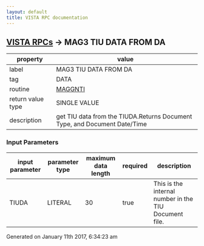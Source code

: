 ```yaml
---
layout: default
title: VISTA RPC documentation
---
```




## [VISTA RPCs](TableOfContent.md) &#8594; MAG3 TIU DATA FROM DA 

 property | value 
--- | --- 
 label | MAG3 TIU DATA FROM DA
 tag | DATA
 routine | [MAGGNTI](http://code.osehra.org/dox/Routine_MAGGNTI_source.html)
 return value type | SINGLE VALUE
 description | get TIU data from the TIUDA.Returns Document Type, and Document Date/Time

### Input Parameters

| input parameter | parameter type | maximum data length | required | description | 
| --- | --- | --- | --- | --- | 
| TIUDA | LITERAL | 30 | true | This is the internal number in the TIU Document file. | 




Generated on January 11th 2017, 6:34:23 am